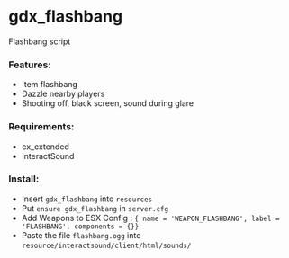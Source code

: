 # gdx_flashbang
Flashbang script

### Features:
- Item flashbang
- Dazzle nearby players
- Shooting off, black screen, sound during glare

### Requirements:
- ex_extended
- InteractSound

### Install:
- Insert `gdx_flashbang` into `resources`
- Put `ensure gdx_flashbang` in `server.cfg`
- Add Weapons to ESX Config : `{ name = 'WEAPON_FLASHBANG', label = 'FLASHBANG', components = {}}`
- Paste the file `flashbang.ogg` into `resource/interactsound/client/html/sounds/`
